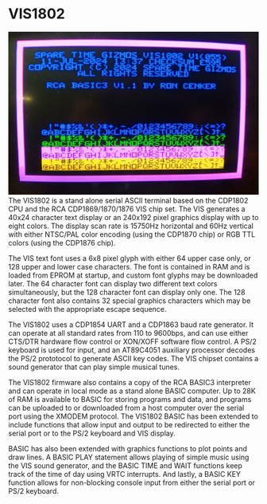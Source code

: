 # VIS1802
![VIS1802 Screen](images/VIS1802_3.jpg)
The VIS1802 is a stand alone serial ASCII terminal based on the CDP1802 CPU and the RCA CDP1869/1870/1876 VIS chip set.  The VIS generates a 40x24 character text display or an 240x192 pixel graphics display with up to eight colors.  The display scan rate is 15750Hz horizontal and 60Hz vertical with either NTSC/PAL color encoding (using the CDP1870 chip) or RGB TTL colors (using the CDP1876 chip).

  The VIS text font uses a 6x8 pixel glyph with either 64 upper case only, or 128 upper and lower case characters.  The font is contained in RAM and is loaded from EPROM at startup, and custom font glyphs may be downloaded later.  The 64 character font can display two different text colors simultaneously, but the 128 character font can display only one.  The 128 character font also contains 32 special graphics characters which may be selected with the appropriate escape sequence.

  The VIS1802 uses a CDP1854 UART and a CDP1863 baud rate generator.  It can operate at all standard rates from 110 to 9600bps, and can use either CTS/DTR hardware flow control or XON/XOFF software flow control.  A PS/2 keyboard is used for input, and an AT89C4051 auxiliary processor decodes the PS/2 prototocol to generate ASCII key codes.  The VIS chipset contains a sound generator that can play simple musical tunes.

  The VIS1802 firmware also contains a copy of the RCA BASIC3 interpreter and can operate in local mode as a stand alone BASIC computer.  Up to 28K of RAM is available to BASIC for storing programs and data, and programs can be uploaded to or downloaded from a host computer over the serial port using the XMODEM protocol.  The VIS1802 BASIC has been extended to include functions that allow input and output to be redirected to either the serial port or to the PS/2 keyboard and VIS display.

  BASIC has also been extended with graphics functions to plot points and draw lines.  A BASIC PLAY statement allows playing of simple music using the VIS sound generator, and the BASIC TIME and WAIT functions keep track of the time of day using VRTC interrupts.   And lastly, a BASIC KEY function allows for non-blocking console input from either the serial port or PS/2 keyboard.

